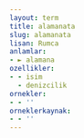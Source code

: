 ```yaml
---
layout: term
title: alamanata
slug: alamanata
lisan: Rumca
anlamlar:
- ► alamana
ozellikler:
- - isim
  - denizcilik
ornekler:
- - ''
orneklerkaynak:
- - ''
---
```

